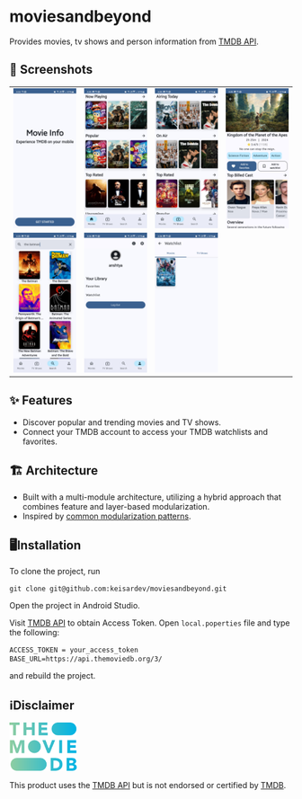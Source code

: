 # moviesandbeyond
Provides movies, tv shows and person information from [TMDB API](https://api.tmdb.org/).

## 📸 Screenshots
|   |   |   |   |
|---|---|---|---|
| <img src = "./images/onboarding.png" width = 240/> | <img src = "./images/movies.png" width = 240/> | <img src = "./images/tv.png" width = 240/> | <img src = "./images/details.png" width = 240/> |
| <img src = "./images/search.png" width = 240/> | <img src = "./images/you.png" width = 240/> | <img src = "./images/library.png" width = 240/> |


## ✨ Features
- Discover popular and trending movies and TV shows.
- Connect your TMDB account to access your TMDB watchlists and favorites.

## 🏗️ Architecture
- Built with a multi-module architecture, utilizing a hybrid approach that combines feature and layer-based modularization.
- Inspired by [common modularization patterns](https://developer.android.com/topic/modularization/patterns).

## 🖥️Installation
To clone the project, run

```
git clone git@github.com:keisardev/moviesandbeyond.git
```
Open the project in Android Studio.

Visit [TMDB API](https://api.tmdb.org/) to obtain Access Token. Open `local.poperties` file and type the following:
```
ACCESS_TOKEN = your_access_token
BASE_URL=https://api.themoviedb.org/3/
```

and rebuild the project.

## ℹ️Disclaimer
<img src = "./images/tmdb-logo.svg" width = 120>

This product uses the [TMDB API](https://api.tmdb.org/) but is not endorsed or certified by [TMDB](https://themoviedb.org).
